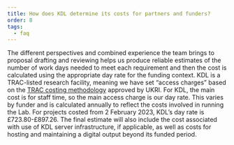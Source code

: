 ```yaml
---
title: How does KDL determine its costs for partners and funders?
order: 8
tags:
  - faq
---
```


The different perspectives and combined experience the team brings to proposal drafting and reviewing helps us produce reliable estimates of the number of work days needed to meet each requirement and then the cost is calculated using the appropriate day rate for the funding context. KDL is a TRAC-listed research facility, meaning we have set “access charges” based on the [TRAC costing methodology](https://www.trac.ac.uk/about/) approved by UKRI. For KDL, the main cost is for staff time, so the main access charge is our day rate. This varies by funder and is calculated annually to reflect the costs involved in running the Lab. For projects costed from 2 February 2023, KDL’s day rate is £723.80-£897.26. The final estimate will also include the cost associated with use of KDL server infrastructure, if applicable, as well as costs for hosting and maintaining a digital output beyond its funded period.
